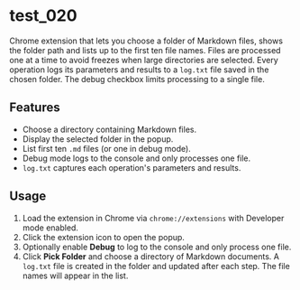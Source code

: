 # test_020

Chrome extension that lets you choose a folder of Markdown files,
shows the folder path and lists up to the first ten file names.
Files are processed one at a time to avoid freezes when large
directories are selected. Every operation logs its parameters and
results to a `log.txt` file saved in the chosen folder. The debug
checkbox limits processing to a single file.

## Features
- Choose a directory containing Markdown files.
- Display the selected folder in the popup.
- List first ten `.md` files (or one in debug mode).
- Debug mode logs to the console and only processes one file.
- `log.txt` captures each operation's parameters and results.

## Usage
1. Load the extension in Chrome via `chrome://extensions` with Developer mode enabled.
2. Click the extension icon to open the popup.
3. Optionally enable **Debug** to log to the console and only process one file.
4. Click **Pick Folder** and choose a directory of Markdown documents.
   A `log.txt` file is created in the folder and updated after each step.
   The file names will appear in the list.


